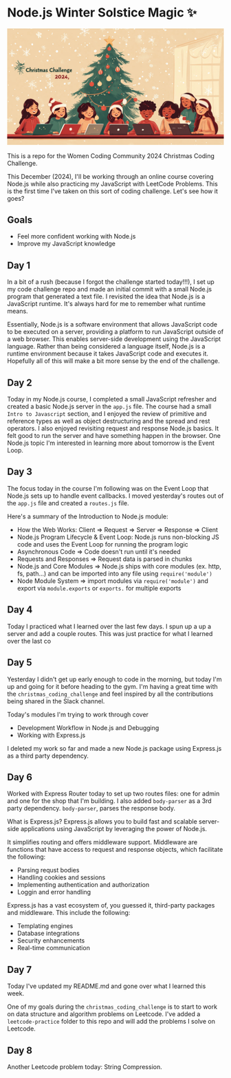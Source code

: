 # Node.js Winter Solstice Magic ✨

![image](/src/Christmas_Coding_Challenge_2024.png)

This is a repo for the Women Coding Community 2024 Christmas Coding Challenge. 

This December (2024), I'll be working through an online course covering Node.js while also practicing my JavaScript with LeetCode Problems. This is the first time I've taken on this sort of coding challenge. Let's see how it goes? 

## Goals

- Feel more confident working with Node.js 
- Improve my JavaScript knowledge

## Day 1

In a bit of a rush (because I forgot the challenge started today!!!), I set up my code challenge repo and made an initial commit with a small Node.js program that generated a text file. I revisited the idea that Node.js is a JavaScript runtime. It's always hard for me to remember what runtime means. 

Essentially, Node.js is a software environment that allows JavaScript code to be executed on a server, providing a platform to run JavaScript outside of a web browser. This enables server-side development using the JavaScript language. Rather than being considered a language itself, Node.js is a runtime environment because it takes JavaScript code and executes it. Hopefully all of this will make a bit more sense by the end of the challenge. 

## Day 2 

Today in my Node.js course, I completed a small JavaScript refresher and created a basic Node.js server in the `app.js` file. The course had a small `Intro to Javascript` section, and I enjoyed the review of primitive and reference types as well as object destructuring and the spread and rest operators. I also enjoyed revisiting request and response Node.js basics. It felt good to run the server and have something happen in the browser. One Node.js topic I'm interested in learning more about tomorrow is the Event Loop. 

## Day 3 

The focus today in the course I'm following was on the Event Loop that Node.js sets up to handle event callbacks. I moved yesterday's routes out of the `app.js` file and created a `routes.js` file. 

Here's a summary of the Introduction to Node.js module: 

- How the Web Works: Client => Request => Server => Response => Client
- Node.js Program Lifecycle & Event Loop: Node.js runs non-blocking JS code and uses the Event Loop for running the program logic
- Asynchronous Code => Code doesn't run until it's needed
- Requests and Responses => Request data is parsed in chunks 
- Node.js and Core Modules => Node.js ships with core modules (ex. http, fs, path...) and can be imported into any file using `require('module')`
- Node Module System => import modules via `require('module')` and export via `module.exports` or `exports.` for multiple exports


## Day 4 

Today I practiced what I learned over the last few days. I spun up a up a server and add a couple routes. This was just practice for what I learned over the last co

## Day 5

Yesterday I didn't get up early enough to code in the morning, but today I'm up and going for it before heading to the gym. I'm having a great time with the `christmas_coding_challenge` and feel inspired by all the contributions being shared in the Slack channel. 

Today's modules I'm trying to work through cover 
- Development Workflow in Node.js and Debugging
- Working with Express.js

I deleted my work so far and made a new Node.js package using Express.js as a third party dependency. 

## Day 6

Worked with Express Router today to set up two routes files: one for admin and one for the shop that I'm building. I also added `body-parser` as a 3rd party dependency. `body-parser`, parses the response body. 

What is Express.js? Express.js allows you to build fast and scalable server-side applications using JavaScript by leveraging the power of Node.js. 

It simplifies routing and offers middleware support. Middleware are functions that have access to request and response objects, which facilitate the following: 

- Parsing requst bodies
- Handling cookies and sessions
- Implementing authentication and authorization
- Loggin and error handling

Express.js has a vast ecosystem of, you guessed it, third-party packages and middleware. This include the following: 

- Templating engines
- Database integrations
- Security enhancements
- Real-time communication


## Day 7

Today I've updated my README.md and gone over what I learned this week. 

One of my goals during the `christmas_coding_challenge` is to start to work on data structure and algorithm problems on Leetcode. I've added a `leetcode-practice` folder to this repo and will add the problems I solve on Leetcode. 

## Day 8 

Another Leetcode problem today: String Compression. 









